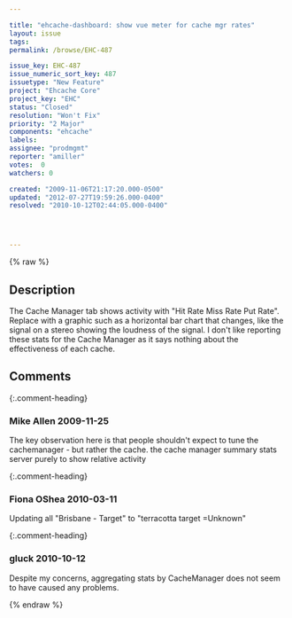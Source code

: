 ```yaml
---

title: "ehcache-dashboard: show vue meter for cache mgr rates"
layout: issue
tags: 
permalink: /browse/EHC-487

issue_key: EHC-487
issue_numeric_sort_key: 487
issuetype: "New Feature"
project: "Ehcache Core"
project_key: "EHC"
status: "Closed"
resolution: "Won't Fix"
priority: "2 Major"
components: "ehcache"
labels: 
assignee: "prodmgmt"
reporter: "amiller"
votes:  0
watchers: 0

created: "2009-11-06T21:17:20.000-0500"
updated: "2012-07-27T19:59:26.000-0400"
resolved: "2010-10-12T02:44:05.000-0400"




---
```


{% raw %}

## Description

<div markdown="1" class="description">

The Cache Manager tab shows activity with "Hit Rate Miss Rate Put Rate". Replace with a graphic such as a horizontal bar chart that changes, like the signal on a stereo showing the loudness of the signal. I don't like reporting these stats for the Cache Manager as it says nothing about the effectiveness of each cache.

</div>

## Comments


{:.comment-heading}
### **Mike Allen** <span class="date">2009-11-25</span>

<div markdown="1" class="comment">

The key observation here is that people shouldn't expect to tune the cachemanager - but rather the cache. the cache manager summary stats server purely to show relative activity

</div>


{:.comment-heading}
### **Fiona OShea** <span class="date">2010-03-11</span>

<div markdown="1" class="comment">

 Updating all "Brisbane - Target" to "terracotta target =Unknown"

</div>


{:.comment-heading}
### **gluck** <span class="date">2010-10-12</span>

<div markdown="1" class="comment">

Despite my concerns, aggregating stats by CacheManager does not seem to have caused any problems.

</div>



{% endraw %}
